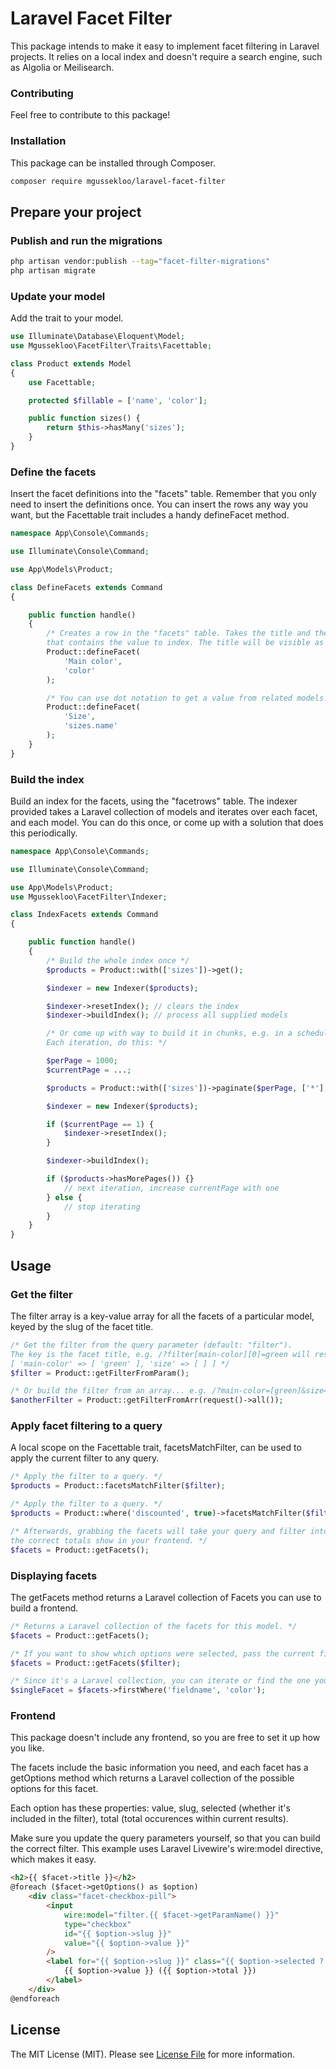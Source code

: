 # Laravel Facet Filter

This package intends to make it easy to implement facet filtering in Laravel projects.
It relies on a local index and doesn't require a search engine, such as Algolia or Meilisearch.

### Contributing

Feel free to contribute to this package!

### Installation

This package can be installed through Composer.

``` bash
composer require mgussekloo/laravel-facet-filter
```

## Prepare your project

### Publish and run the migrations

``` bash
php artisan vendor:publish --tag="facet-filter-migrations"
php artisan migrate
```

### Update your model

Add the trait to your model.

``` php
use Illuminate\Database\Eloquent\Model;
use Mgussekloo\FacetFilter\Traits\Facettable;

class Product extends Model
{
    use Facettable;

    protected $fillable = ['name', 'color'];

    public function sizes() {
        return $this->hasMany('sizes');
    }
}
```

### Define the facets

Insert the facet definitions into the "facets" table. Remember that you only need to insert the definitions once.
You can insert the rows any way you want, but the Facettable trait includes a handy defineFacet method.

``` php
namespace App\Console\Commands;

use Illuminate\Console\Command;

use App\Models\Product;

class DefineFacets extends Command
{

    public function handle()
    {
        /* Creates a row in the "facets" table. Takes the title and the field on the model
        that contains the value to index. The title will be visible as the key in the GET parameter. */
        Product::defineFacet(
            'Main color',
            'color'
        );

        /* You can use dot notation to get a value from related models. */
        Product::defineFacet(
            'Size',
            'sizes.name'
        );
    }
}
```

### Build the index

Build an index for the facets, using the "facetrows" table. The indexer provided takes a Laravel collection of models and iterates over each facet, and each model.
You can do this once, or come up with a solution that does this periodically.

``` php
namespace App\Console\Commands;

use Illuminate\Console\Command;

use App\Models\Product;
use Mgussekloo\FacetFilter\Indexer;

class IndexFacets extends Command
{

    public function handle()
    {
        /* Build the whole index once */
        $products = Product::with(['sizes'])->get();

        $indexer = new Indexer($products);

        $indexer->resetIndex(); // clears the index
        $indexer->buildIndex(); // process all supplied models

        /* Or come up with way to build it in chunks, e.g. in a scheduled command.
        Each iteration, do this: */

        $perPage = 1000;
        $currentPage = ...;

        $products = Product::with(['sizes'])->paginate($perPage, ['*'], 'page', $currentPage);

        $indexer = new Indexer($products);

        if ($currentPage == 1) {
            $indexer->resetIndex();
        }

        $indexer->buildIndex();

        if ($products->hasMorePages()) {}
            // next iteration, increase currentPage with one
        } else {
            // stop iterating
        }
    }
}
```

## Usage

### Get the filter

The filter array is a key-value array for all the facets of a particular model, keyed by the slug of the facet title.

``` php
/* Get the filter from the query parameter (default: "filter").
The key is the facet title, e.g. /?filter[main-color][0]=green will result in:
[ 'main-color' => [ 'green' ], 'size' => [ ] ] */
$filter = Product::getFilterFromParam();

/* Or build the filter from an array... e.g. /?main-color=[green]&size=[s,m] */
$anotherFilter = Product::getFilterFromArr(request()->all());
```

### Apply facet filtering to a query

A local scope on the Facettable trait, facetsMatchFilter, can be used to
apply the current filter to any query.

``` php
/* Apply the filter to a query. */
$products = Product::facetsMatchFilter($filter);

/* Apply the filter to a query. */
$products = Product::where('discounted', true)->facetsMatchFilter($filter);

/* Afterwards, grabbing the facets will take your query and filter into account automagically so
the correct totals show in your frontend. */
$facets = Product::getFacets();
```

### Displaying facets

The getFacets method returns a Laravel collection of Facets you can use to build a frontend.

``` php
/* Returns a Laravel collection of the facets for this model. */
$facets = Product::getFacets();

/* If you want to show which options were selected, pass the current filter to the method. */
$facets = Product::getFacets($filter);

/* Since it's a Laravel collection, you can iterate or find the one you need easily. */
$singleFacet = $facets->firstWhere('fieldname', 'color');

```

### Frontend

This package doesn't include any frontend, so you are free to set it up how you like.

The facets include the basic information you need, and each facet has a getOptions method
which returns a Laravel collection of the possible options for this facet.

Each option has these properties: value, slug, selected (whether it's included in the filter), total (total occurences within current results).

Make sure you update the query parameters yourself, so that you can build the correct filter.
This example uses Laravel Livewire's wire:model directive, which makes it easy.

``` html
<h2>{{ $facet->title }}</h2>
@foreach ($facet->getOptions() as $option)
    <div class="facet-checkbox-pill">
        <input
            wire:model="filter.{{ $facet->getParamName() }}"
            type="checkbox"
            id="{{ $option->slug }}"
            value="{{ $option->value }}"
        />
        <label for="{{ $option->slug }}" class="{{ $option->selected ? 'selected' : '' }}">
            {{ $option->value }} ({{ $option->total }})
        </label>
    </div>
@endforeach
```

## License

The MIT License (MIT). Please see [License File](LICENSE.md) for more information.


